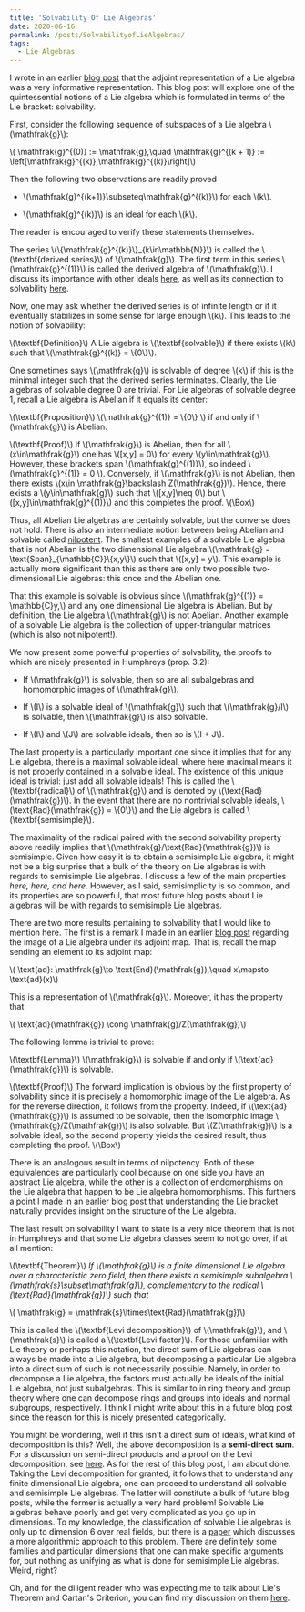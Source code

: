```yaml
---
title: 'Solvability Of Lie Algebras'
date: 2020-06-16
permalink: /posts/SolvabilityofLieAlgebras/
tags:
  - Lie Algebras
---
```


I wrote in an earlier [blog post](https://almosttrivial.github.io/posts/Basics-Of-Lie-Algebras/) that the adjoint representation of a Lie algebra was a very informative representation. This blog post will explore one of the quintessential notions of a Lie algebra which is formulated in terms of the Lie bracket: solvability.

First, consider the following sequence of subspaces of a Lie algebra \\(\mathfrak{g}\\):

\\(    \mathfrak{g}^{(0)} := \mathfrak{g},\quad \mathfrak{g}^{(k + 1)} := \left[\mathfrak{g}^{(k)},\mathfrak{g}^{(k)}\right]\\)

Then the following two observations are readily proved

* \\(\mathfrak{g}^{(k+1)}\subseteq\mathfrak{g}^{(k)}\\) for each \\(k\\).
    
* \\(\mathfrak{g}^{(k)}\\) is an ideal for each \\(k\\).

The reader is encouraged to verify these statements themselves.

The series \\(\\{\mathfrak{g}^{(k)}\\}\_{k\in\mathbb{N}}\\) is called the \\(\textbf{derived series}\\) of \\(\mathfrak{g}\\). The first term in this series \\(\mathfrak{g}^{(1)}\\) is called the derived algebra of \\(\mathfrak{g}\\). I discuss its importance with other ideals [here](https://almosttrivial.github.io/posts/TheseIdeals/), as well as its connection to solvability [here](https://almosttrivial.github.io/posts/EngelLieCartan/).

Now, one may ask whether the derived series is of infinite length or if it eventually stabilizes in some sense for large enough \\(k\\). This leads to the notion of solvability:

\\(\textbf{Definition}\\) A Lie algebra is \\(\textbf{solvable}\\) if there exists \\(k\\) such that \\(\mathfrak{g}^{(k)} = \\{0\\}\\).

One sometimes says \\(\mathfrak{g}\\) is solvable of degree \\(k\\) if this is the minimal integer such that the derived series terminates. Clearly, the Lie algebras of solvable degree 0 are trivial. For Lie algebras of solvable degree 1, recall a Lie algebra is Abelian if it equals its center:

\\(\textbf{Proposition}\\) \\(\mathfrak{g}^{(1)} = \\{0\\} \\) if and only if \\(\mathfrak{g}\\) is Abelian.

\\(\textbf{Proof}\\)    If \\(\mathfrak{g}\\) is Abelian, then for all \\(x\in\mathfrak{g}\\) one has \\([x,y] = 0\\) for every \\(y\in\mathfrak{g}\\). However, these brackets span \\(\mathfrak{g}^{(1)}\\), so indeed \\(\mathfrak{g}^{(1)} = 0 \\). Conversely, if \\(\mathfrak{g}\\) is not Abelian, then there exists \\(x\in \mathfrak{g}\backslash Z(\mathfrak{g})\\). Hence, there exists a \\(y\in\mathfrak{g}\\) such that \\([x,y]\neq 0\\) but \\([x,y]\in\mathfrak{g}^{(1)}\\) and this completes the proof. \\(\Box\\)

Thus, all Abelian Lie algebras are certainly solvable, but the converse does not hold. There is also an intermediate notion between being Abelian and solvable called [nilpotent](https://almosttrivial.github.io/posts/NilpotencyOfLieAlgebras/). The smallest examples of a solvable Lie algebra that is not Abelian is the two dimensional Lie algebra \\(\mathfrak{g} = \text{Span}\_{\mathbb{C}}\\{x,y\\}\\) such that \\([x,y] = y\\). This example is actually more significant than this as there are only two possible two-dimensional Lie algebras: this once and the Abelian one.

That this example is solvable is obvious since \\(\mathfrak{g}^{(1)} = \mathbb{C}y,\\) and any one dimensional Lie algebra is Abelian. But by definition, the Lie algebra \\(\mathfrak{g}\\) is not Abelian. Another example of a solvable Lie algebra is the collection of upper-triangular matrices (which is also not nilpotent!).

We now present some powerful properties of solvability, the proofs to which are nicely presented in Humphreys (prop. 3.2):

* If \\(\mathfrak{g}\\) is solvable, then so are all subalgebras and homomorphic images of \\(\mathfrak{g}\\).
    
* If \\(I\\) is a solvable ideal of \\(\mathfrak{g}\\) such that \\(\mathfrak{g}/I\\) is solvable, then \\(\mathfrak{g}\\) is also solvable.
    
* If \\(I\\) and \\(J\\) are solvable ideals, then so is \\(I + J\\).

The last property is a particularly important one since it implies that for any Lie algebra, there is a maximal solvable ideal, where here maximal means it is not properly contained in a solvable ideal. The existence of this unique ideal is trivial: just add all solvable ideals! This is called the \\(\textbf{radical}\\) of \\(\mathfrak{g}\\) and is denoted by \\(\text{Rad}(\mathfrak{g})\\). In the event that there are no nontrivial solvable ideals, \\(\text{Rad}(\mathfrak{g}) = \\{0\\}\\) and the Lie algebra is called \\(\textbf{semisimple}\\).

The maximality of the radical paired with the second solvability property above readily implies that \\(\mathfrak{g}/\text{Rad}(\mathfrak{g})\\) is semisimple. Given how easy it is to obtain a semisimple Lie algebra, it might not be a big surprise that a bulk of the theory on Lie algebras is with regards to semisimple Lie algebras. I discuss a few of the main properties _here, here, and here_. However, as I said, semisimplicity is so common, and its properties are so powerful, that most future blog posts about Lie algebras will be with regards to semisimple Lie algebras.

There are two more results pertaining to solvability that I would like to mention here. The first is a remark I made in an earlier [blog post](https://almosttrivial.github.io/posts/Basics-of-Kac-Moody-Algebras/) regarding the image of a Lie algebra under its adjoint map. That is, recall the map sending an element to its adjoint map:

\\(    \text{ad}: \mathfrak{g}\to \text{End}(\mathfrak{g}),\quad x\mapsto \text{ad}(x)\\)

This is a representation of \\(\mathfrak{g}\\). Moreover, it has the property that

\\(    \text{ad}(\mathfrak{g}) \cong \mathfrak{g}/Z(\mathfrak{g})\\)

The following lemma is trivial to prove:

\\(\textbf{Lemma}\\) \\(\mathfrak{g}\\) is solvable if and only if \\(\text{ad}(\mathfrak{g})\\) is solvable.

\\(\textbf{Proof}\\) The forward implication is obvious by the first property of solvability since it is precisely a homomorphic image of the Lie algebra. As for the reverse direction, it follows from the property. Indeed, if \\(\text{ad}(\mathfrak{g})\\) is assumed to be solvable, then the isomorphic image \\(\mathfrak{g}/Z(\mathfrak{g})\\) is also solvable. But \\(Z(\mathfrak{g})\\) is a solvable ideal, so the second property yields the desired result, thus completing the proof. \\(\Box\\)

There is an analogous result in terms of nilpotency. Both of these equivalences are particularly cool because on one side you have an abstract Lie algebra, while the other is a collection of endomorphisms on the Lie algebra that happen to be Lie algebra homomorphisms. This furthers a point I made in an earlier blog post that understanding the Lie bracket naturally provides insight on the structure of the Lie algebra.

The last result on solvability I want to state is a very nice theorem that is not in Humphreys and that some Lie algebra classes seem to not go over, if at all mention:

\\(\textbf{Theorem}\\)  _If \\(\mathfrak{g}\\) is a finite dimensional Lie algebra over a characteristic zero field, then there exists a semisimple subalgebra \\(\mathfrak{s}\subset\mathfrak{g}\\), complementary to the radical \\(\text{Rad}(\mathfrak{g})\\) such that_

\\(   \mathfrak{g} = \mathfrak{s}\ltimes\text{Rad}(\mathfrak{g})\\)

This is called the \\(\textbf{Levi decomposition}\\) of \\(\mathfrak{g}\\), and \\(\mathfrak{s}\\) is called a \\(\textbf{Levi factor}\\). For those unfamiliar with Lie theory or perhaps this notation, the direct sum of Lie algebras can always be made into a Lie algebra, but decomposing a particular Lie algebra into a direct sum of such is not necessarily possible. Namely, in order to decompose a Lie algebra, the factors must actually be ideals of the initial Lie algebra, not just subalgebras. This is similar to in ring theory and group theory where one can decompose rings and groups into ideals and normal subgroups, respectively. I think I might write about this in a future blog post since the reason for this is nicely presented categorically.

You might be wondering, well if this isn't a direct sum of ideals, what kind of decomposition is this? Well, the above decomposition is a **semi-direct sum**. For a discussion on semi-direct products and a proof on the Levi decomposition, see [here](https://almosttrivial.github.io/posts/Levi-Decomposition/). As for the rest of this blog post, I am about done. Taking the Levi decomposition for granted, it follows that to understand any finite dimensional Lie algebra, one can proceed to understand all solvable and semisimple Lie algebras. The latter will constitute a bulk of future blog posts, while the former is actually a very hard problem! Solvable Lie algebras behave poorly and get very complicated as you go up in dimensions. To my knowledge, the classification of solvable Lie algebras is only up to dimension 6 over real fields, but there is a [paper](https://projecteuclid.org/download/pdf_1/euclid.em/1120145567) which discusses a more algorithmic approach to this problem. There are definitely some families and particular dimensions that one can make specific arguments for, but nothing as unifying as what is done for semisimple Lie algebras. Weird, right?

Oh, and for the diligent reader who was expecting me to talk about Lie's Theorem and Cartan's Criterion, you can find my discussion on them [here](https://almosttrivial.github.io/posts/EngelLieCartan/).
